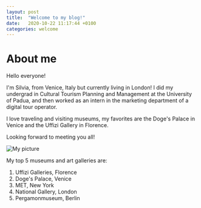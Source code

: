 ```yaml
---
layout: post
title:  "Welcome to my blog!"
date:   2020-10-22 11:17:44 +0100
categories: welcome
---
```

# About me 

Hello everyone!

I'm Silvia, from Venice, Italy but currently living in London! I did my undergrad in Cultural Tourism Planning and Management at the University of Padua, and then worked as an intern in the marketing department of a digital tour operator. 
        
I love traveling and visiting museums, my favorites are the Doge's Palace in Venice and the Uffizi Gallery in Florence. 
        
Looking forward to meeting you all! 
  

![My picture](myblog/media/picsilvia.jpg "My picture")

My top 5 museums and art galleries are:

1. Uffizi Galleries, Florence
2. Doge's Palace, Venice
3. MET, New York
4. National Gallery, London
5. Pergamonmuseum, Berlin
